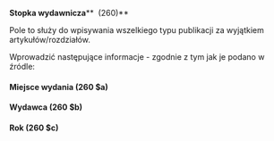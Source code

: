 **Stopka wydawnicza**** &nbsp;(260)**

Pole to służy do wpisywania wszelkiego typu publikacji za wyjątkiem artykułów/rozdziałów.  
  
Wprowadzić następujące informacje - zgodnie z tym jak je podano w źródle:

#### **Miejsce wydania (260 $a)**

#### **Wydawca (260 $b)**

#### **Rok (260 $c)**